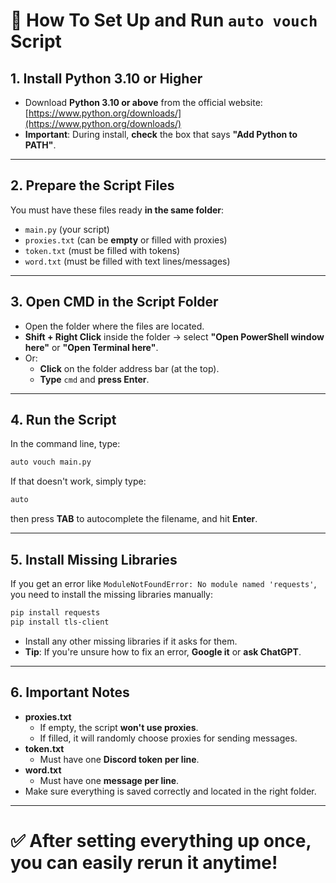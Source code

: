 # 📜 How To Set Up and Run `auto vouch` Script

## 1. Install Python 3.10 or Higher
- Download **Python 3.10 or above** from the official website: [https://www.python.org/downloads/](https://www.python.org/downloads/)
- **Important**: During install, **check** the box that says **"Add Python to PATH"**.

---

## 2. Prepare the Script Files
You must have these files ready **in the same folder**:
- `main.py` (your script)
- `proxies.txt` (can be **empty** or filled with proxies)
- `token.txt` (must be filled with tokens)
- `word.txt` (must be filled with text lines/messages)

---

## 3. Open CMD in the Script Folder
- Open the folder where the files are located.
- **Shift + Right Click** inside the folder → select **"Open PowerShell window here"** or **"Open Terminal here"**.
- Or:
  - **Click** on the folder address bar (at the top).
  - **Type** `cmd` and **press Enter**.

---

## 4. Run the Script
In the command line, type:

```bash
auto vouch main.py
```

If that doesn't work, simply type:

```bash
auto
```
then press **TAB** to autocomplete the filename, and hit **Enter**.

---

## 5. Install Missing Libraries
If you get an error like `ModuleNotFoundError: No module named 'requests'`, you need to install the missing libraries manually:

```bash
pip install requests
pip install tls-client
```

- Install any other missing libraries if it asks for them.
- **Tip**: If you're unsure how to fix an error, **Google it** or **ask ChatGPT**.

---

## 6. Important Notes
- **proxies.txt**
  - If empty, the script **won't use proxies**.
  - If filled, it will randomly choose proxies for sending messages.
- **token.txt**
  - Must have one **Discord token per line**.
- **word.txt**
  - Must have one **message per line**.
- Make sure everything is saved correctly and located in the right folder.

---

# ✅ After setting everything up once, you can easily rerun it anytime!
